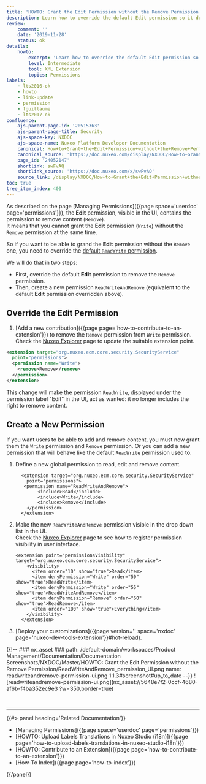 ```yaml
---
title: 'HOWTO: Grant the Edit Permission without the Remove Permission'
description: Learn how to override the default Edit permission so it does not include Remove by default, and set a new ReadWriteAndRemove permission.
review:
    comment: ''
    date: '2019-11-28'
    status: ok
details:
    howto:
        excerpt: 'Learn how to override the default Edit permission so it does not include Remove by default, and set a new ReadWriteAndRemove permission.'
        level: Intermediate
        tool: XML Extension
        topics: Permissions
labels:
    - lts2016-ok
    - howto
    - link-update
    - permission
    - fguillaume
    - lts2017-ok
confluence:
    ajs-parent-page-id: '20515363'
    ajs-parent-page-title: Security
    ajs-space-key: NXDOC
    ajs-space-name: Nuxeo Platform Developer Documentation
    canonical: How+to+Grant+the+Edit+Permission+without+the+Remove+Permission
    canonical_source: 'https://doc.nuxeo.com/display/NXDOC/How+to+Grant+the+Edit+Permission+without+the+Remove+Permission'
    page_id: '24052147'
    shortlink: swFvAQ
    shortlink_source: 'https://doc.nuxeo.com/x/swFvAQ'
    source_link: /display/NXDOC/How+to+Grant+the+Edit+Permission+without+the+Remove+Permission
toc: true
tree_item_index: 400
---
```


As described on the page [Managing Permissions]({{page space='userdoc' page='permissions'}}), the **Edit** permission, visible in the UI, contains the permission to remove content (`Remove`).</br>
It means that you cannot grant the **Edit** permission (`Write`) without the `Remove` permission at the same time.

So if you want to be able to grand the **Edit** permission without the `Remove` one, you need to override the [default `ReadWrite` permission](https://explorer.nuxeo.com/nuxeo/site/distribution/latest/viewContribution/org.nuxeo.ecm.core.security.defaultPermissions--permissions).

We will do that in two steps:
- First, override the default **Edit** permission to remove the `Remove` permission.
- Then, create a new permission `ReadWriteAndRemove` (equivalent to the default **Edit** permission overridden above).

## Override the Edit Permission

1.  [Add a new contribution]({{page page='how-to-contribute-to-an-extension'}}) to remove the `Remove` permission from `Write` permission.</br>
Check the [Nuxeo Explorer](https://explorer.nuxeo.com/nuxeo/site/distribution/Nuxeo%20Platform%20LTS%202019-10.10/viewExtensionPoint/org.nuxeo.ecm.core.security.SecurityService--permissions) page to update the suitable extension point.

  ```xml
  <extension target="org.nuxeo.ecm.core.security.SecurityService"
    point="permissions">
    <permission name="Write">
      <remove>Remove</remove>
    </permission>
  </extension>
  ```

This change will make the permission `ReadWrite`, displayed under the permission label "Edit" in the UI, act as wanted: it no longer includes the right to remove content.

## Create a New Permission

If you want users to be able to add and remove content, you must now grant them the `Write` permission and `Remove` permission. Or you can add a new permission that will behave like the default `ReadWrite` permission used to.

1.  Define a new global permission to read, edit and remove content.

    ```
      <extension target="org.nuxeo.ecm.core.security.SecurityService"
        point="permissions">
       <permission name="ReadWriteAndRemove">
            <include>Read</include>
            <include>Write</include>
            <include>Remove</include>
        </permission>
      </extension>
    ```

1.  Make the new `ReadWriteAndRemove` permission visible in the drop down list in the UI. </br>
Check the [Nuxeo Explorer](https://explorer.nuxeo.com/nuxeo/site/distribution/10.10/viewExtensionPoint/org.nuxeo.ecm.core.security.SecurityService--permissionsVisibility) page to see how to register permission visibility in user interface.

    ```
    <extension point="permissionsVisibility" target="org.nuxeo.ecm.core.security.SecurityService">
        <visibility>
          <item order="10" show="true">Read</item>
          <item denyPermission="Write" order="50" show="true">ReadWrite</item>
          <item denyPermission="Write" order="55" show="true">ReadWriteAndRemove</item>
          <item denyPermission="Remove" order="60" show="true">ReadRemove</item>
          <item order="100" show="true">Everything</item>
        </visibility>
      </extension>
    ```

1.  [Deploy your customizations]({{page version='' space='nxdoc' page='nuxeo-dev-tools-extension'}}#hot-reload).

{{!--     ### nx_asset ###
    path: /default-domain/workspaces/Product Management/Documentation/Documentation Screenshots/NXDOC/Master/HOWTO: Grant the Edit Permission without the Remove Permission/ReadWriteAndRemove_permission_UI.png
    name: readwriteandremove-permission-ui.png
    1.1.3#screenshot#up_to_date
--}}
![readwriteandremove-permission-ui.png](nx_asset://5648e7f2-0ccf-4680-af6b-f4ba352ec9e3 ?w=350,border=true)

&nbsp;

* * *

<div class="row" data-equalizer data-equalize-on="medium"><div class="column medium-6">{{#> panel heading='Related Documentation'}}

- [Managing Permissions]({{page space='userdoc' page='permissions'}})
- [HOWTO: Upload Labels Translations in Nuxeo Studio (i18n)]({{page page='how-to-upload-labels-translations-in-nuxeo-studio-i18n'}})
- [HOWTO: Contribute to an Extension]({{page page='how-to-contribute-to-an-extension'}})
- [How-To Index]({{page page='how-to-index'}})

{{/panel}}</div><div class="column medium-6">
&nbsp;
</div></div>
